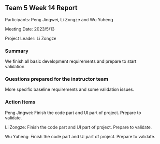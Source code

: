 ## Team 5 Week 14 Report

Participants: Peng Jingwei, Li Zongze and Wu Yuheng  

Meeting Date: 2023/5/13

Project Leader:  Li Zongze

### Summary

We finish all basic development requirements and prepare to start validation. 

### Questions prepared for the instructor team

More specific baseline requirements and some validation issues.

### Action Items

Peng Jingwei: Finish the code part and UI part of project. Prepare to validate.

Li Zongze: Finish the code part and UI part of project. Prepare to validate.

Wu Yuheng: Finish the code part and UI part of project. Prepare to validate.